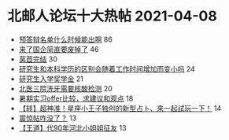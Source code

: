 # 北邮人论坛十大热帖 2021-04-08

- [预答辩名单什么时候能出啊](https://bbs.byr.cn/article/Paper/43794) 86
- [来了国企简直要废掉了](https://bbs.byr.cn/article/Talking/6263875) 46
- [莴苣完结](https://bbs.byr.cn/article/Comic/631489) 30
- [研究生和本科学历的区别会随着工作时间增加而变小吗](https://bbs.byr.cn/article/WorkLife/1165103) 24
- [研究生入学奖学金](https://bbs.byr.cn/article/AimGraduate/1205488) 21
- [北医三院洗牙需要核酸检测](https://bbs.byr.cn/article/Health/224728) 20
- [暑期实习offer比较，求建议和观点](https://bbs.byr.cn/article/Job/2129862) 18
- [【转】超神准！星座小王子独创的新型占卜、來一起試玩一下！](https://bbs.byr.cn/article/Constellations/326533) 14
- [震惊帖咋没了？](https://bbs.byr.cn/article/Food/511429) 13
- [【王道】代90年河北小姐姐征友](https://bbs.byr.cn/article/Friends/1989236) 13


